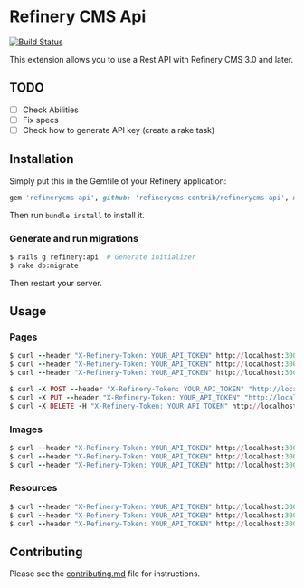 # Refinery CMS Api

[![Build Status](https://travis-ci.org/refinerycms-contrib/refinerycms-api.svg?branch=master)](https://travis-ci.org/refinerycms-contrib/refinerycms-api)

This extension allows you to use a Rest API with Refinery CMS 3.0 and later.

## TODO
* [ ] Check Abilities
* [ ] Fix specs
* [ ] Check how to generate API key (create a rake task)

## Installation

Simply put this in the Gemfile of your Refinery application:

```ruby
gem 'refinerycms-api', github: 'refinerycms-contrib/refinerycms-api', master: 'branch'
```

Then run `bundle install` to install it.


### Generate and run migrations

```sh
$ rails g refinery:api  # Generate initializer
$ rake db:migrate
```

Then restart your server.

## Usage

### Pages

```ruby
$ curl --header "X-Refinery-Token: YOUR_API_TOKEN" http://localhost:3000/api/v1/pages
$ curl --header "X-Refinery-Token: YOUR_API_TOKEN" http://localhost:3000/api/v1/pages/1
$ curl --header "X-Refinery-Token: YOUR_API_TOKEN" http://localhost:3000/api/v1/pages/new

$ curl -X POST --header "X-Refinery-Token: YOUR_API_TOKEN" "http://localhost:3000/api/v1/pages" -d 'page[title]=test'
$ curl -X PUT --header "X-Refinery-Token: YOUR_API_TOKEN" "http://localhost:3000/api/v1/pages/1" -d 'page[title]=test2'
$ curl -X DELETE -H "X-Refinery-Token: YOUR_API_TOKEN" http://localhost:3000/api/v1/pages/1
```

### Images

```ruby
$ curl --header "X-Refinery-Token: YOUR_API_TOKEN" http://localhost:3000/api/v1/images
$ curl --header "X-Refinery-Token: YOUR_API_TOKEN" http://localhost:3000/api/v1/images/1
$ curl --header "X-Refinery-Token: YOUR_API_TOKEN" http://localhost:3000/api/v1/images/new
```

### Resources

```ruby
$ curl --header "X-Refinery-Token: YOUR_API_TOKEN" http://localhost:3000/api/v1/resources
$ curl --header "X-Refinery-Token: YOUR_API_TOKEN" http://localhost:3000/api/v1/resources/1
$ curl --header "X-Refinery-Token: YOUR_API_TOKEN" http://localhost:3000/api/v1/resources/new
```

## Contributing

Please see the [contributing.md](contributing.md) file for instructions.
